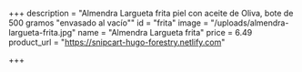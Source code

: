 +++
description = "Almendra Largueta frita piel con aceite de Oliva, bote de 500 gramos \"envasado al vacío\""
id = "frita"
image = "/uploads/almendra-largueta-frita.jpg"
name = "Almendra Largueta frita"
price = 6.49
product_url = "https://snipcart-hugo-forestry.netlify.com"

+++
